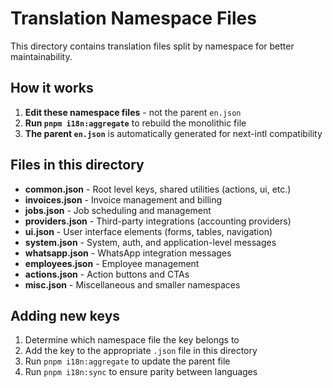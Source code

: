 # Translation Namespace Files

This directory contains translation files split by namespace for better maintainability.

## How it works

1. **Edit these namespace files** - not the parent `en.json`
2. **Run `pnpm i18n:aggregate`** to rebuild the monolithic file
3. **The parent `en.json`** is automatically generated for next-intl compatibility

## Files in this directory

- **common.json** - Root level keys, shared utilities (actions, ui, etc.)
- **invoices.json** - Invoice management and billing
- **jobs.json** - Job scheduling and management  
- **providers.json** - Third-party integrations (accounting providers)
- **ui.json** - User interface elements (forms, tables, navigation)
- **system.json** - System, auth, and application-level messages
- **whatsapp.json** - WhatsApp integration messages
- **employees.json** - Employee management
- **actions.json** - Action buttons and CTAs
- **misc.json** - Miscellaneous and smaller namespaces

## Adding new keys

1. Determine which namespace file the key belongs to
2. Add the key to the appropriate `.json` file in this directory
3. Run `pnpm i18n:aggregate` to update the parent file
4. Run `pnpm i18n:sync` to ensure parity between languages
